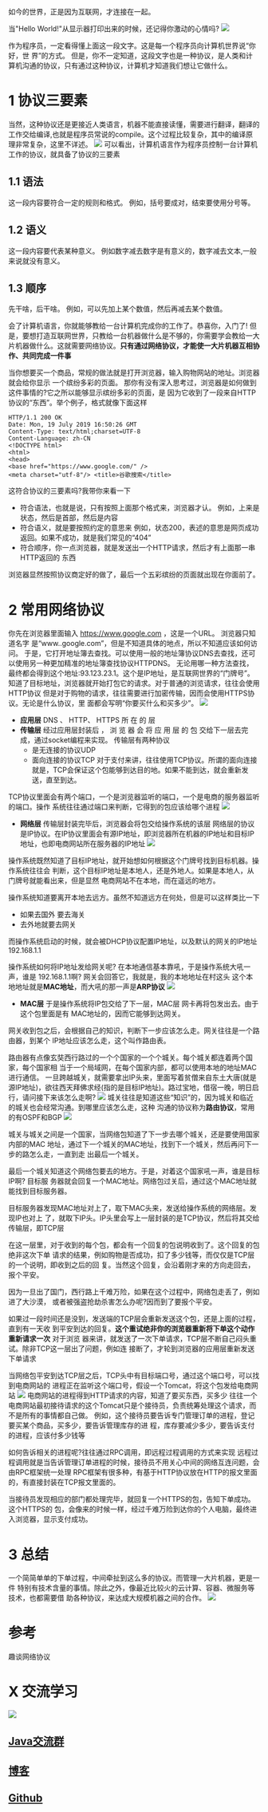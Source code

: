 如今的世界，正是因为互联网，才连接在一起。

当"Hello World!"从显示器打印出来的时候，还记得你激动的心情吗?
![](https://img-blog.csdnimg.cn/20190719004624861.png?x-oss-process=image/watermark,type_ZmFuZ3poZW5naGVpdGk,shadow_10,text_aHR0cHM6Ly9ibG9nLmNzZG4ubmV0L3FxXzMzNTg5NTEw,size_1,color_FFFFFF,t_70)

作为程序员，一定看得懂上面这一段文字。这是每一个程序员向计算机世界说“你好，世 界”的方式。
但是，你不一定知道，这段文字也是一种协议，是人类和计算机沟通的协议，只有通过这种协议，计算机才知道我们想让它做什么。

# 1 协议三要素
当然，这种协议还是更接近人类语言，机器不能直接读懂，需要进行翻译，翻译的工作交给编译,也就是程序员常说的compile。这个过程比较复杂，其中的编译原理非常复杂，这里不详述。
![](https://img-blog.csdnimg.cn/20190719005111969.png?x-oss-process=image/watermark,type_ZmFuZ3poZW5naGVpdGk,shadow_10,text_aHR0cHM6Ly9ibG9nLmNzZG4ubmV0L3FxXzMzNTg5NTEw,size_16,color_FFFFFF,t_70)
可以看出，计算机语言作为程序员控制一台计算机工作的协议，就具备了协议的三要素
## 1.1 语法
这一段内容要符合一定的规则和格式。
例如，括号要成对，结束要使用分号等。

## 1.2 语义
这一段内容要代表某种意义。
例如数字减去数字是有意义的，数字减去文本,一般来说就没有意义。

## 1.3 顺序
先干啥，后干啥。
例如，可以先加上某个数值，然后再减去某个数值。

会了计算机语言，你就能够教给一台计算机完成你的工作了。恭喜你，入门了!
但是，要想打造互联网世界，只教给一台机器做什么是不够的，你需要学会教给一大片机器做什么。这就需要网络协议。**只有通过网络协议，才能使一大片机器互相协作、共同完成一件事**

当你想要买一个商品，常规的做法就是打开浏览器，输入购物网站的地址。浏览器就会给你显示 一个缤纷多彩的页面。
那你有没有深入思考过，浏览器是如何做到这件事情的?它之所以能够显示缤纷多彩的页面，是 因为它收到了一段来自HTTP协议的“东西”。举个例子，格式就像下面这样
```
HTTP/1.1 200 OK
Date: Mon, 19 July 2019 16:50:26 GMT
Content-Type: text/html;charset=UTF-8
Content-Language: zh-CN
<!DOCTYPE html>
<html>
<head>
<base href="https://www.google.com/" />
<meta charset="utf-8"/> <title>谷歌搜索</title>
```
    
  这符合协议的三要素吗?我带你来看一下
  -  符合语法，也就是说，只有按照上面那个格式来，浏览器才认。
  例如，上来是状态，然后是首部，然后是内容
  - 符合语义，就是要按照约定的意思来
  例如，状态200，表述的意思是网页成功返回。如果不成功，就是我们常见的“404”
  - 符合顺序，你一点浏览器，就是发送出一个HTTP请求，然后才有上面那一串HTTP返回的
东西

浏览器显然按照协议商定好的做了，最后一个五彩缤纷的页面就出现在你面前了。

# 2 常用网络协议

你先在浏览器里面输入 https://www.google.com ，这是一个URL。
浏览器只知道名字 是“www..google.com”，但是不知道具体的地点，所以不知道应该如何访问。
于是，它打开地址簿去查找。可以使用一般的地址簿协议DNS去查找，还可以使用另一种更加精准的地址簿查找协议HTTPDNS。
无论用哪一种方法查找，最终都会得到这个地址:93.123.23.1。这个是IP地址，是互联网世界的“门牌号”。
 知道了目标地址，浏览器就开始打包它的请求。对于普通的浏览请求，往往会使用HTTP协议
 但是对于购物的请求，往往需要进行加密传输，因而会使用HTTPS协议。无论是什么协议，里 面都会写明“你要买什么和买多少”。
 ![](https://img-blog.csdnimg.cn/20190719010538247.png?x-oss-process=image/watermark,type_ZmFuZ3poZW5naGVpdGk,shadow_10,text_aHR0cHM6Ly9ibG9nLmNzZG4ubmV0L3FxXzMzNTg5NTEw,size_16,color_FFFFFF,t_70)
- **应用层** 
DNS 、 HTTP、 HTTPS 所 在 的 层
- **传输层**
经过应用层封装后 ， 浏 览 器 会 将 应 用 层 的 包 交给下一层去完成，通过socket编程来实现。
传输层有两种协议
	- 是无连接的协议UDP
	- 面向连接的协议TCP
对于支付来讲，往往使用TCP协议。所谓的面向连接就是，TCP会保证这个包能够到达目的地。如果不能到达，就会重新发送，直至到达。


TCP协议里面会有两个端口，一个是浏览器监听的端口，一个是电商的服务器监听的端口。操作 系统往往通过端口来判断，它得到的包应该给哪个进程
![](https://img-blog.csdnimg.cn/20190719010938933.png?x-oss-process=image/watermark,type_ZmFuZ3poZW5naGVpdGk,shadow_10,text_aHR0cHM6Ly9ibG9nLmNzZG4ubmV0L3FxXzMzNTg5NTEw,size_16,color_FFFFFF,t_70)
 
 - **网络层**
 传输层封装完毕后，浏览器会将包交给操作系统的该层
 网络层的协议是IP协议。在IP协议里面会有源IP地址，即浏览器所在机器的IP地址和目标IP地址，也即电商网站所在服务器的IP地址
![](https://img-blog.csdnimg.cn/20190719011044421.png?x-oss-process=image/watermark,type_ZmFuZ3poZW5naGVpdGk,shadow_10,text_aHR0cHM6Ly9ibG9nLmNzZG4ubmV0L3FxXzMzNTg5NTEw,size_16,color_FFFFFF,t_70)

操作系统既然知道了目标IP地址，就开始想如何根据这个门牌号找到目标机器。操作系统往往会 判断，这个目标IP地址是本地人，还是外地人。如果是本地人，从门牌号就能看出来，但是显然 电商网站不在本地，而在遥远的地方。

操作系统知道要离开本地去远方。虽然不知道远方在何处，但是可以这样类比一下
- 如果去国外 要去海关
- 去外地就要去网关

而操作系统启动的时候，就会被DHCP协议配置IP地址，以及默认的网关的IP地址192.168.1.1

操作系统如何将IP地址发给网关呢?
在本地通信基本靠吼，于是操作系统大吼一声，谁是 192.168.1.1啊?
网关会回答它，我就是，我的本地地址在村这头
这个本地地址就是**MAC地址**，而大吼的那一声是**ARP协议**
![](https://img-blog.csdnimg.cn/20190719011243425.png?x-oss-process=image/watermark,type_ZmFuZ3poZW5naGVpdGk,shadow_10,text_aHR0cHM6Ly9ibG9nLmNzZG4ubmV0L3FxXzMzNTg5NTEw,size_16,color_FFFFFF,t_70)
- **MAC层**
于是操作系统将IP包交给了下一层，MAC层
网卡再将包发出去。由于这个包里面是有 MAC地址的，因而它能够到达网关。

网关收到包之后，会根据自己的知识，判断下一步应该怎么走。网关往往是一个路由器，到某个 IP地址应该怎么走，这个叫作路由表。
  
 路由器有点像玄奘西行路过的一个个国家的一个个城关。每个城关都连着两个国家，每个国家相 当于一个局域网，在每个国家内部，都可以使用本地的地址MAC进行通信。
一旦跨越城关，就需要拿出IP头来，里面写着贫僧来自东土大唐(就是源IP地址)，欲往西天拜佛求经(指的是目标IP地址)。路过宝地，借宿一晚，明日启行，请问接下来该怎么走啊?
![](https://img-blog.csdnimg.cn/20190719011431310.png?x-oss-process=image/watermark,type_ZmFuZ3poZW5naGVpdGk,shadow_10,text_aHR0cHM6Ly9ibG9nLmNzZG4ubmV0L3FxXzMzNTg5NTEw,size_16,color_FFFFFF,t_70)
城关往往是知道这些“知识”的，因为城关和临近的城关也会经常沟通。到哪里应该怎么走，这种 沟通的协议称为**路由协议**，常用的有OSPF和BGP
![](https://img-blog.csdnimg.cn/2019071901150830.png?x-oss-process=image/watermark,type_ZmFuZ3poZW5naGVpdGk,shadow_10,text_aHR0cHM6Ly9ibG9nLmNzZG4ubmV0L3FxXzMzNTg5NTEw,size_16,color_FFFFFF,t_70)

城关与城关之间是一个国家，当网络包知道了下一步去哪个城关，还是要使用国家内部的MAC 地址，通过下一个城关的MAC地址，找到下一个城关，然后再问下一步的路怎么走，一直到走 出最后一个城关。

最后一个城关知道这个网络包要去的地方。于是，对着这个国家吼一声，谁是目标IP啊?
目标服 务器就会回复一个MAC地址。网络包过关后，通过这个MAC地址就能找到目标服务器。

目标服务器发现MAC地址对上了，取下MAC头来，发送给操作系统的网络层。发现IP也对上
了，就取下IP头。IP头里会写上一层封装的是TCP协议，然后将其交给传输层，即TCP层

在这一层里，对于收到的每个包，都会有一个回复的包说明收到了。这个回复的包绝非这次下单 请求的结果，例如购物是否成功，扣了多少钱等，而仅仅是TCP层的一个说明，即收到之后的回 复。当然这个回复，会沿着刚才来的方向走回去，报个平安。

因为一旦出了国门，西行路上千难万险，如果在这个过程中，网络包走丢了，例如进了大沙漠， 或者被强盗抢劫杀害怎么办呢?因而到了要报个平安。

如果过一段时间还是没到，发送端的TCP层会重新发送这个包，还是上面的过程，直到有一天收 到平安到达的回复。**这个重试绝非你的浏览器重新将下单这个动作重新请求一次**
对于浏览 器来讲，就发送了一次下单请求，TCP层不断自己闷头重试。除非TCP这一层出了问题，例如连 接断了，才轮到浏览器的应用层重新发送下单请求


当网络包平安到达TCP层之后，TCP头中有目标端口号，通过这个端口号，可以找到电商网站的 进程正在监听这个端口号，假设一个Tomcat，将这个包发给电商网站
![](https://img-blog.csdnimg.cn/20190719012027178.png?x-oss-process=image/watermark,type_ZmFuZ3poZW5naGVpdGk,shadow_10,text_aHR0cHM6Ly9ibG9nLmNzZG4ubmV0L3FxXzMzNTg5NTEw,size_16,color_FFFFFF,t_70)
电商网站的进程得到HTTP请求的内容，知道了要买东西，买多少
往往一个电商网站最初接待请求的这个Tomcat只是个接待员，负责统筹处理这个请求，而不是所有的事情都自己做。
例如，这个接待员要告诉专门管理订单的进程，登记要买某个商品，买多少，要告诉管理库存的进 程，库存要减少多少，要告诉支付的进程，应该付多少钱等
 
如何告诉相关的进程呢?往往通过RPC调用，即远程过程调用的方式来实现
远程过程调用就是当告诉管理订单进程的时候，接待员不用关心中间的网络互连问题，会由RPC框架统一处理
RPC框架有很多种，有基于HTTP协议放在HTTP的报文里面的，有直接封装在TCP报文里面的。

当接待员发现相应的部门都处理完毕，就回复一个HTTPS的包，告知下单成功。这个HTTPS的 包，会像来的时候一样，经过千难万险到达你的个人电脑，最终进入浏览器，显示支付成功。

# 3 总结
一个简简单单的下单过程，中间牵扯到这么多的协议。而管理一大片机器，更是一件 特别有技术含量的事情。除此之外，像最近比较火的云计算、容器、微服务等技术，也都需要借 助各种协议，来达成大规模机器之间的合作。
![](https://img-blog.csdnimg.cn/20190719012347247.png?x-oss-process=image/watermark,type_ZmFuZ3poZW5naGVpdGk,shadow_10,text_aHR0cHM6Ly9ibG9nLmNzZG4ubmV0L3FxXzMzNTg5NTEw,size_16,color_FFFFFF,t_70)

# 参考
趣谈网络协议

# X 交流学习
![](https://img-blog.csdnimg.cn/20190504005601174.jpg)
## [Java交流群](https://jq.qq.com/?_wv=1027&k=5UB4P1T)
## [博客](https://blog.csdn.net/qq_33589510)
## [Github](https://github.com/Wasabi1234)
